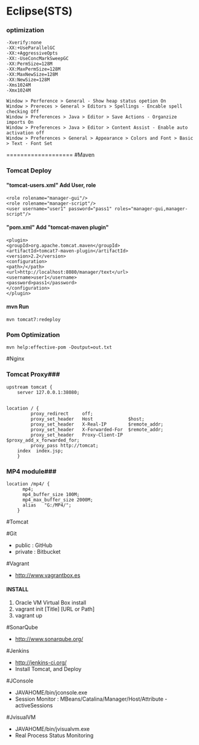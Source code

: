 # Eclipse(STS) #
### optimization ###
	-Xverify:none
	-XX:+UseParallelGC
	-XX:+AggressiveOpts
	-XX:-UseConcMarkSweepGC
	-XX:PermSize=128M
	-XX:MaxPermSize=128M
	-XX:MaxNewSize=128M
	-XX:NewSize=128M
	-Xms1024M
	-Xmx1024M 
	
	Window > Perference > General - Show heap status opetion On
	Window > Prereces > General > Editors > Spellings - Encable spell checking Off
	Window > Preferences > Java > Editor > Save Actions - Organzize imports On
	Window > Preferences > Java > Editor > Content Assist - Enable auto activation off
	Window > Preferences > General > Appearance > Colors and Font > Basic > Text - Font Set
===================
#Maven
### Tomcat Deploy ###
#### "tomcat-users.xml" Add User, role ####
	<role rolename="manager-gui"/>
	<role rolename="manager-script"/>
	<user username="user1" password="pass1" roles="manager-gui,manager-script"/>
	
#### "pom.xml" Add "tomcat-maven plugin" ####
	<plugin>
	<groupId>org.apache.tomcat.maven</groupId>
	<artifactId>tomcat7-maven-plugin</artifactId>
	<version>2.2</version>
	<configuration>
	<path>/</path>
	<url>http://localhost:8080/manager/text</url>
	<username>user1</username>
	<password>pass1</password>
	</configuration>
	</plugin>
	
#### mvn Run ####
	mvn tomcat7:redeploy
	
### Pom Optimization ###
	mvn help:effective-pom -Doutput=out.txt
	
#Nginx
### Tomcat Proxy###
	upstream tomcat {
		server 127.0.0.1:38080;
	

	location / {
	         proxy_redirect     off;
	         proxy_set_header   Host             $host;
	         proxy_set_header   X-Real-IP        $remote_addr;
	         proxy_set_header   X-Forwarded-For  $remote_addr;
	         proxy_set_header   Proxy-Client-IP  $proxy_add_x_forwarded_for;
	         proxy_pass http://tomcat;
		index  index.jsp;
		}
### MP4 module###
	location /mp4/ {
          mp4;
          mp4_buffer_size 100M;
          mp4_max_buffer_size 2000M;
          alias   "G:/MP4/";
        }


#Tomcat

#Git
+ public : GitHub
+ private : Bitbucket

#Vagrant
+ http://www.vagrantbox.es

#### INSTALL
1. Oracle VM Virtual Box install
2. vagrant init [Title] [URL or Path]
3. vagrant up

#SonarQube
+ http://www.sonarqube.org/

#Jenkins
+ http://jenkins-ci.org/
+ Install Tomcat, and Deploy
 
#JConsole
+ JAVAHOME/bin/jconsole.exe
+ Session Monitor : MBeans/Catalina/Manager/Host/Attribute - activeSessions

#JvisualVM
+ JAVAHOME/bin/jvisualvm.exe
+ Real Process Status Monitoring



